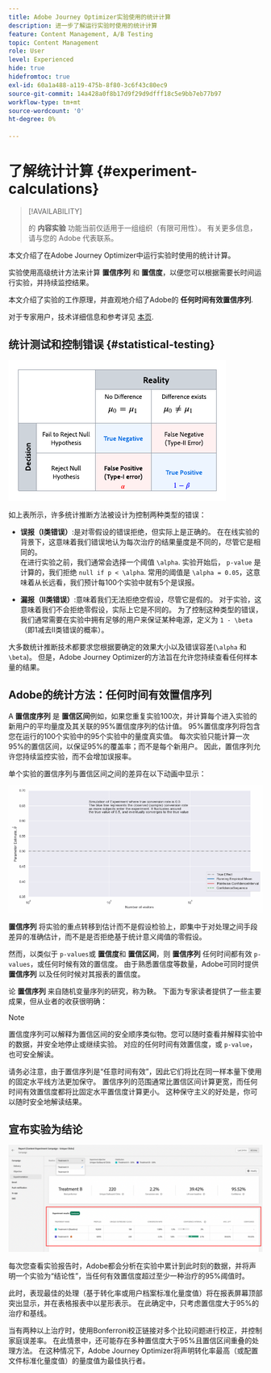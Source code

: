 ```yaml
---
title: Adobe Journey Optimizer实验使用的统计计算
description: 进一步了解运行实验时使用的统计计算
feature: Content Management, A/B Testing
topic: Content Management
role: User
level: Experienced
hide: true
hidefromtoc: true
exl-id: 60a1a488-a119-475b-8f80-3c6f43c80ec9
source-git-commit: 14a428a0f8b17d9f29d9dfff18c5e9bb7eb77b97
workflow-type: tm+mt
source-wordcount: '0'
ht-degree: 0%

---
```


# 了解统计计算 {#experiment-calculations}

>[!AVAILABILITY]
>
>的 **内容实验** 功能当前仅适用于一组组织（有限可用性）。 有关更多信息，请与您的 Adobe 代表联系。

本文介绍了在Adobe Journey Optimizer中运行实验时使用的统计计算。

实验使用高级统计方法来计算 **置信序列** 和 **置信度**，以便您可以根据需要长时间运行实验，并持续监控结果。

本文介绍了实验的工作原理，并直观地介绍了Adobe的 **任何时间有效置信序列**.

对于专家用户，技术详细信息和参考详见 [本页](../campaigns/assets/confidence_sequence_technical_details.pdf).

## 统计测试和控制错误 {#statistical-testing}

![](assets/technote_1.png)

如上表所示，许多统计推断方法被设计为控制两种类型的错误：

* **误报（I类错误）**:是对零假设的错误拒绝，但实际上是正确的。 在在线实验的背景下，这意味着我们错误地认为每次治疗的结果量度是不同的，尽管它是相同的。
   </br>在进行实验之前，我们通常会选择一个阈值 `\alpha`. 实验开始后， `p-value` 是计算的，我们拒绝 `null if p < \alpha`. 常用的阈值是 `\alpha = 0.05`，这意味着从长远看，我们预计每100个实验中就有5个是误报。

* **漏报（II类错误）**:意味着我们无法拒绝空假设，尽管它是假的。 对于实验，这意味着我们不会拒绝零假设，实际上它是不同的。 为了控制这种类型的错误，我们通常需要在实验中拥有足够的用户来保证某种电源，定义为 `1 - \beta`（即1减去II类错误的概率）。

大多数统计推断技术都要求您根据要确定的效果大小以及错误容差(`\alpha` 和 `\beta`)。 但是，Adobe Journey Optimizer的方法旨在允许您持续查看任何样本量的结果。

## Adobe的统计方法：任何时间有效置信序列

A **置信度序列** 是 **置信区间**&#x200B;例如，如果您重复实验100次，并计算每个进入实验的新用户的平均量度及其关联的95%置信度序列的估计值。 95%置信度序列将包含您在运行的100个实验中的95个实验中的量度真实值。 每次实验只能计算一次95%的置信区间，以保证95%的覆盖率；而不是每个新用户。 因此，置信序列允许您持续监控实验，而不会增加误报率。

单个实验的置信序列与置信区间之间的差异在以下动画中显示：

![](assets/technote_2.gif)

**置信序列** 将实验的重点转移到估计而不是假设检验上，即集中于对处理之间手段差异的准确估计，而不是是否拒绝基于统计意义阈值的零假设。

然而，以类似于 `p-values`或 **置信度**&#x200B;和 **置信区间**，则 **置信序列** 任何时间都有效 `p-values`，或任何时候有效的置信度。 由于熟悉置信度等数量，Adobe可同时提供 **置信序列** 以及任何时候对其报表的置信度。

论 **置信序列** 来自随机变量序列的研究，称为鞅。 下面为专家读者提供了一些主要成果，但从业者的收获很明确：

>[!NOTE]
>
>置信度序列可以解释为置信区间的安全顺序类似物。您可以随时查看并解释实验中的数据，并安全地停止或继续实验。 对应的任何时间有效置信度，或 `p-value`，也可安全解读。

请务必注意，由于置信序列是“任意时间有效”，因此它们将比在同一样本量下使用的固定水平线方法更加保守。 置信序列的范围通常比置信区间计算更宽，而任何时间有效置信度都将比固定水平置信度计算更小。 这种保守主义的好处是，你可以随时安全地解读结果。

## 宣布实验为结论

![](assets/experimentation_report_2.png)

每次您查看实验报告时，Adobe都会分析在实验中累计到此时刻的数据，并将声明一个实验为“结论性”，当任何有效置信度超过至少一种治疗的95%阈值时。

此时，表现最佳的处理（基于转化率或用户档案标准化量度值）将在报表屏幕顶部突出显示，并在表格报表中以星形表示。 在此确定中，只考虑置信度大于95%的治疗和基线。

当有两种以上治疗时，使用Bonferroni校正链接对多个比较问题进行校正，并控制家庭误差率。 在此情景中，还可能存在多种置信度大于95%且置信区间重叠的处理方法。 在这种情况下，Adobe Journey Optimizer将声明转化率最高（或配置文件标准化量度值）的量度值为最佳执行者。
